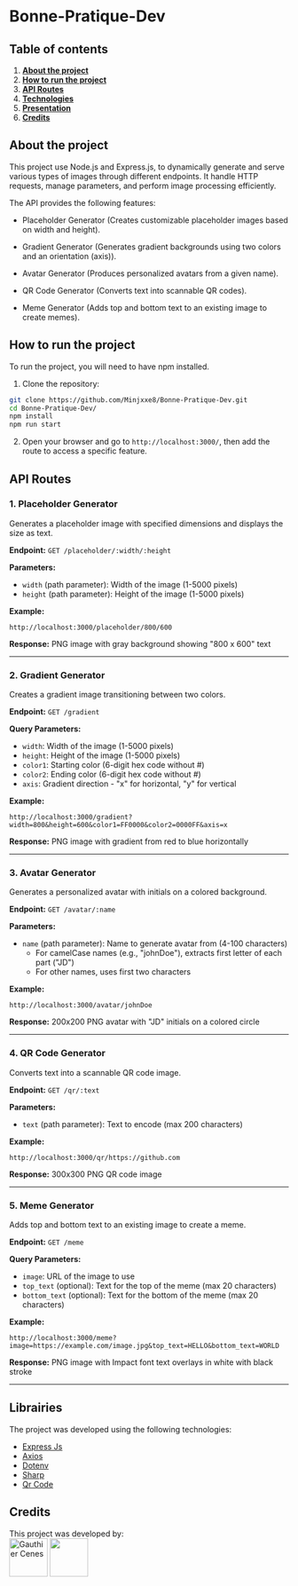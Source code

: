 # Bonne-Pratique-Dev

##  Table of contents


1. [**About the project**](#-about-the-project)
2. [**How to run the project**](#-how-to-run-the-project)
3. [**API Routes**](#-api-routes)
4. [**Technologies**](#-technologies)
5. [**Presentation**](#-presentation)
6. [**Credits**](#-credits)

## About the project

This project use Node.js and Express.js, to dynamically generate and serve various types of images through different endpoints. It handle HTTP requests, manage parameters, and perform image processing efficiently.

The API provides the following features:

- Placeholder Generator (Creates customizable placeholder images based on width and height).

- Gradient Generator (Generates gradient backgrounds using two colors and an orientation (axis)).

- Avatar Generator (Produces personalized avatars from a given name).

- QR Code Generator (Converts text into scannable QR codes).

- Meme Generator (Adds top and bottom text to an existing image to create memes).

## How to run the project

To run the project, you will need to have npm installed.

1. Clone the repository:
```bash
git clone https://github.com/Minjxxe8/Bonne-Pratique-Dev.git
cd Bonne-Pratique-Dev/
npm install
npm run start
```

2. Open your browser and go to `http://localhost:3000/`, then add the route to access a specific feature.

## API Routes

### 1. Placeholder Generator

Generates a placeholder image with specified dimensions and displays the size as text.

**Endpoint:** `GET /placeholder/:width/:height`

**Parameters:**
- `width` (path parameter): Width of the image (1-5000 pixels)
- `height` (path parameter): Height of the image (1-5000 pixels)

**Example:**
```
http://localhost:3000/placeholder/800/600
```

**Response:** PNG image with gray background showing "800 x 600" text

---

### 2. Gradient Generator

Creates a gradient image transitioning between two colors.

**Endpoint:** `GET /gradient`

**Query Parameters:**
- `width`: Width of the image (1-5000 pixels)
- `height`: Height of the image (1-5000 pixels)
- `color1`: Starting color (6-digit hex code without #)
- `color2`: Ending color (6-digit hex code without #)
- `axis`: Gradient direction - "x" for horizontal, "y" for vertical

**Example:**
```
http://localhost:3000/gradient?width=800&height=600&color1=FF0000&color2=0000FF&axis=x
```

**Response:** PNG image with gradient from red to blue horizontally

---

### 3. Avatar Generator

Generates a personalized avatar with initials on a colored background.

**Endpoint:** `GET /avatar/:name`

**Parameters:**
- `name` (path parameter): Name to generate avatar from (4-100 characters)
  - For camelCase names (e.g., "johnDoe"), extracts first letter of each part ("JD")
  - For other names, uses first two characters

**Example:**
```
http://localhost:3000/avatar/johnDoe
```

**Response:** 200x200 PNG avatar with "JD" initials on a colored circle

---

### 4. QR Code Generator

Converts text into a scannable QR code image.

**Endpoint:** `GET /qr/:text`

**Parameters:**
- `text` (path parameter): Text to encode (max 200 characters)

**Example:**
```
http://localhost:3000/qr/https://github.com
```

**Response:** 300x300 PNG QR code image

---

### 5. Meme Generator

Adds top and bottom text to an existing image to create a meme.

**Endpoint:** `GET /meme`

**Query Parameters:**
- `image`: URL of the image to use
- `top_text` (optional): Text for the top of the meme (max 20 characters)
- `bottom_text` (optional): Text for the bottom of the meme (max 20 characters)

**Example:**
```
http://localhost:3000/meme?image=https://example.com/image.jpg&top_text=HELLO&bottom_text=WORLD
```

**Response:** PNG image with Impact font text overlays in white with black stroke

---

## Librairies

The project was developed using the following technologies:
- [Express Js](https://expressjs.com/)
- [Axios](https://www.npmjs.com/package/axios)
- [Dotenv](https://www.npmjs.com/package/dotenv)
- [Sharp](https://www.npmjs.com/package/sharp)
- [Qr Code](https://www.npmjs.com/package/qrcode)

## Credits

This project was developed by:
<br>
<a href="https://github.com/Oiha-dev"><img src="https://avatars.githubusercontent.com/u/115953539" alt="Gauthier Cenes" width="69" height="69"/></a>
<img style="height:auto;" alt="" src="https://avatars.githubusercontent.com/u/137718998?v=4" width="69" height="69" class="avatar avatar-user width-full border color-bg-default">
